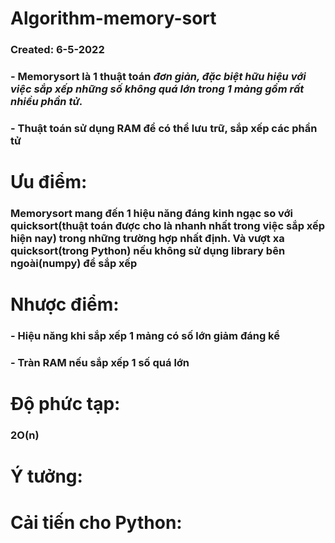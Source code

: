 # Algorithm-memory-sort
### **Created: 6-5-2022**
### - **Memorysort là 1 thuật toán _đơn giản, đặc biệt hữu hiệu với việc sắp xếp những số không quá lớn trong 1 mảng gồm rất nhiều phần tử._**
### - **Thuật toán sử dụng RAM để có thể lưu trữ, sắp xếp các phần tử**

# Ưu điểm:
### Memorysort mang đến 1 hiệu năng đáng kinh ngạc so với quicksort(thuật toán được cho là nhanh nhất trong việc sắp xếp hiện nay) trong những trường hợp nhất định. Và vượt xa quicksort(trong Python) nếu không sử dụng library bên ngoài(numpy) để sắp xếp

# Nhược điểm:
### - Hiệu năng khi sắp xếp 1 mảng có số lớn giảm đáng kể
### - Tràn RAM nếu sắp xếp 1 số quá lớn

# Độ phức tạp:
###  **2O(n)**
 
# Ý tưởng:

# Cải tiến cho Python:

 

